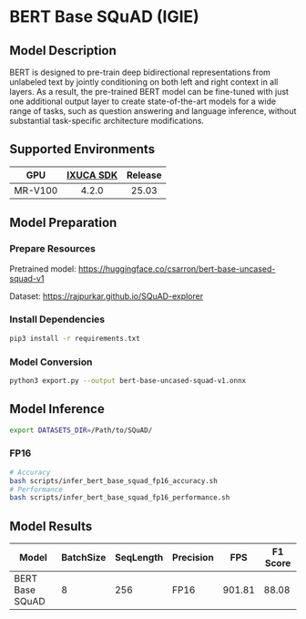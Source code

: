 # BERT Base SQuAD (IGIE)

## Model Description

BERT is designed to pre-train deep bidirectional representations from unlabeled text by jointly conditioning on both left and right context in all layers. As a result, the pre-trained BERT model can be fine-tuned with just one additional output layer to create state-of-the-art models for a wide range of tasks, such as question answering and language inference, without substantial task-specific architecture modifications.

## Supported Environments

| GPU    | [IXUCA SDK](https://gitee.com/deep-spark/deepspark#%E5%A4%A9%E6%95%B0%E6%99%BA%E7%AE%97%E8%BD%AF%E4%BB%B6%E6%A0%88-ixuca) | Release |
| :----: | :----: | :----: |
| MR-V100 | 4.2.0     |  25.03  |

## Model Preparation

### Prepare Resources

Pretrained model: <https://huggingface.co/csarron/bert-base-uncased-squad-v1>

Dataset: <https://rajpurkar.github.io/SQuAD-explorer>

### Install Dependencies

```bash
pip3 install -r requirements.txt
```

### Model Conversion

```bash
python3 export.py --output bert-base-uncased-squad-v1.onnx
```

## Model Inference

```bash
export DATASETS_DIR=/Path/to/SQuAD/
```

### FP16

```bash
# Accuracy
bash scripts/infer_bert_base_squad_fp16_accuracy.sh
# Performance
bash scripts/infer_bert_base_squad_fp16_performance.sh
```

## Model Results

| Model           | BatchSize | SeqLength | Precision | FPS    | F1 Score |
| --------------- | --------- | --------- | --------- | ------ | -------- |
| BERT Base SQuAD | 8         | 256       | FP16      | 901.81 | 88.08    |
